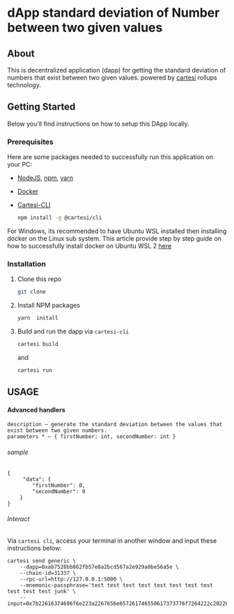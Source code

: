 # dApp standard deviation of Number between two given values
<a id="readme-top"></a>

<!-- PROJECT LOGO -->
## About
<p>
    This is decentralized application (dapp) for getting the standard deviation of numbers that exist between two given values. powered by <a href="https://docs.cartesi.io/cartesi-rollups/1.3/">cartesi</a> rollups technology.
</p>


## Getting Started

Below you'll find instructions on how to setup this DApp locally.

### Prerequisites

Here are some packages needed to successfully run this application on your PC:

* [NodeJS](https://nodejs.org/en), [npm](https://docs.npmjs.com/cli/v10/configuring-npm/install), [yarn](https://classic.yarnpkg.com/lang/en/docs/install/#debian-stable) 

* [Docker](https://docs.docker.com/get-docker/) 

* [Cartesi-CLI](https://docs.cartesi.io/cartesi-rollups/1.3/development/migration/#install-cartesi-cli)
  ```sh
  npm install -g @cartesi/cli
  ```

For Windows, its recommended to have Ubuntu WSL installed then installing docker on the Linux sub system. This article provide step by step guide on how to successfully install docker on Ubuntu WSL 2 [here](https://dev.to/bartr/install-docker-on-windows-subsystem-for-linux-v2-ubuntu-5dl7)

### Installation

1. Clone this repo
   ```sh
   git clone 
   ```
2. Install NPM packages
   ```sh
   yarn  install
   ```
3. Build and run the dapp via `cartesi-cli`
   ```sh
   cartesi build 
   ```
   and
   ```sh
   cartesi run 
   ```

## USAGE
#### Advanced handlers
```
description — generate the standard deviation between the values that exist between two given numbers.
parameters * — { firstNumber: int, secondNumber: int }
```

###### sample
```
{
     "data": {
        "firstNumber": 0,
        "secondNumber": 9
    }
}
```
###### Interact
Via `cartesi cli`, access your terminal in another window and input these instructions below:
```
cartesi send generic \
    --dapp=0xab7528bb862fb57e8a2bcd567a2e929a0be56a5e \
    --chain-id=31337 \
    --rpc-url=http://127.0.0.1:5000 \
    --mnemonic-passphrase='test test test test test test test test test test test junk' \
    --input=0x7b22616374696f6e223a2267656e657261746550617373776f7264222c202264617461223a7b226e756d4368617273223a2238222c20226e756d4e756d62657273223a2234227d7d
```
